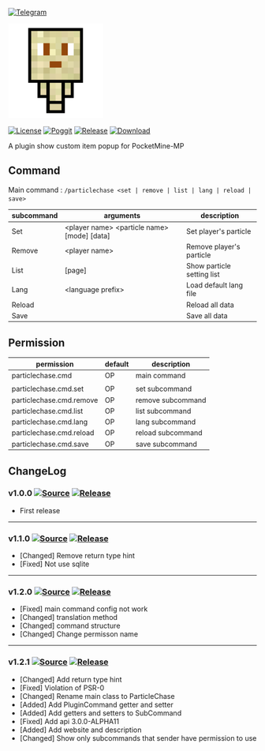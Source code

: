 [![Telegram](https://img.shields.io/badge/Telegram-PresentKim-blue.svg?logo=telegram)](https://t.me/PresentKim)

[![icon/192x192](meta/icon/192x192.png?raw=true)]()

[![License](https://img.shields.io/github/license/PMMPPlugin/ParticleChase.svg?label=License)](LICENSE)
[![Poggit](https://poggit.pmmp.io/ci.shield/PMMPPlugin/ParticleChase/ParticleChase)](https://poggit.pmmp.io/ci/PMMPPlugin/ParticleChase)
[![Release](https://img.shields.io/github/release/PMMPPlugin/ParticleChase.svg?label=Release)](https://github.com/PMMPPlugin/ParticleChase/releases/latest)
[![Download](https://img.shields.io/github/downloads/PMMPPlugin/ParticleChase/total.svg?label=Download)](https://github.com/PMMPPlugin/ParticleChase/releases/latest)


A plugin show custom item popup for PocketMine-MP

## Command
Main command : `/particlechase <set | remove | list | lang | reload | save>`

| subcommand | arguments                                           | description                |
| ---------- | --------------------------------------------------- | -------------------------- |
| Set        | \<player name\> \<particle name\> \[mode\] \[data\] | Set player's particle      |
| Remove     | \<player name\>                                     | Remove player's particle   |
| List       | \[page\]                                            | Show particle setting list |
| Lang       | \<language prefix\>                                 | Load default lang file     |
| Reload     |                                                     | Reload all data            |
| Save       |                                                     | Save all data              |




## Permission
| permission               | default | description       |
| ------------------------ | ------- | ----------------- |
| particlechase.cmd        | OP      | main command      |
|                          |         |                   |
| particlechase.cmd.set    | OP      | set subcommand    |
| particlechase.cmd.remove | OP      | remove subcommand |
| particlechase.cmd.list   | OP      | list subcommand   |
| particlechase.cmd.lang   | OP      | lang subcommand   |
| particlechase.cmd.reload | OP      | reload subcommand |
| particlechase.cmd.save   | OP      | save subcommand   |




## ChangeLog
### v1.0.0 [![Source](https://img.shields.io/badge/source-v1.0.0-blue.png?label=source)](https://github.com/PMMPPlugin/ParticleChase/tree/v1.0.0) [![Release](https://img.shields.io/github/downloads/PMMPPlugin/ParticleChase/v1.0.0/total.png?label=download&colorB=1fadad)](https://github.com/PMMPPlugin/ParticleChase/releases/v1.0.0)
- First release
  
  
---
### v1.1.0 [![Source](https://img.shields.io/badge/source-v1.1.0-blue.png?label=source)](https://github.com/PMMPPlugin/ParticleChase/tree/v1.1.0) [![Release](https://img.shields.io/github/downloads/PMMPPlugin/ParticleChase/v1.1.0/total.png?label=download&colorB=1fadad)](https://github.com/PMMPPlugin/ParticleChase/releases/v1.1.0)
- \[Changed\] Remove return type hint
- \[Fixed\] Not use sqlite
  
  
---
### v1.2.0 [![Source](https://img.shields.io/badge/source-v1.2.0-blue.png?label=source)](https://github.com/PMMPPlugin/ParticleChase/tree/v1.2.0) [![Release](https://img.shields.io/github/downloads/PMMPPlugin/ParticleChase/v1.2.0/total.png?label=download&colorB=1fadad)](https://github.com/PMMPPlugin/ParticleChase/releases/v1.2.0)
- \[Fixed\] main command config not work
- \[Changed\] translation method
- \[Changed\] command structure
- \[Changed\] Change permisson name
  
  
---
### v1.2.1 [![Source](https://img.shields.io/badge/source-v1.2.1-blue.png?label=source)](https://github.com/PMMPPlugin/ParticleChase/tree/v1.2.1) [![Release](https://img.shields.io/github/downloads/PMMPPlugin/ParticleChase/v1.2.1/total.png?label=download&colorB=1fadad)](https://github.com/PMMPPlugin/ParticleChase/releases/v1.2.1)
- \[Changed\] Add return type hint
- \[Fixed\] Violation of PSR-0
- \[Changed\] Rename main class to ParticleChase
- \[Added\] Add PluginCommand getter and setter
- \[Added\] Add getters and setters to SubCommand
- \[Fixed\] Add api 3.0.0-ALPHA11
- \[Added\] Add website and description
- \[Changed\] Show only subcommands that sender have permission to use